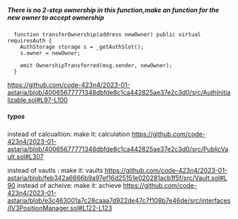 #####  There is no  2-step ownership in this function,make an  function for the new owner to accept ownership
```solidity
  function transferOwnership(address newOwner) public virtual requiresAuth {
    AuthStorage storage s = _getAuthSlot();
    s.owner = newOwner;

    emit OwnershipTransferred(msg.sender, newOwner);
  }
```
https://github.com/code-423n4/2023-01-astaria/blob/40065677771348dbfde8c1ca442825ae37e2c3d0/src/AuthInitializable.sol#L97-L100
##### typos
instead of  calcualtion: make it: calculation
https://github.com/code-423n4/2023-01-astaria/blob/40065677771348dbfde8c1ca442825ae37e2c3d0/src/PublicVault.sol#L307

instead of vautls : make it: vaults
https://github.com/code-423n4/2023-01-astaria/blob/feb342a6666b9a97ef16d25151e020281acb1f5f/src/Vault.sol#L90
instead  of acheive:  make it: achieve
https://github.com/code-423n4/2023-01-astaria/blob/e3c463001a7c28caaa7d922de47c7f108b7e46de/src/interfaces/IV3PositionManager.sol#L122-L123

